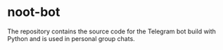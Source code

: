 # noot-bot
The repository contains the source code for the Telegram bot build with Python and is used in personal group chats.
